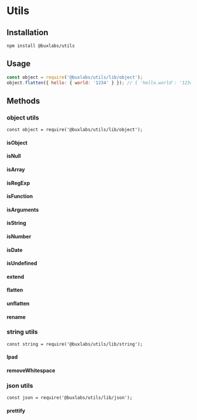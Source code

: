 # Utils

## Installation

`npm install @buxlabs/utils`

## Usage

```javascript
const object = require('@buxlabs/utils/lib/object');
object.flatten({ hello: { world: '1234' } }); // { 'hello.world': '1234' }
```

## Methods

### object utils

`const object = require('@buxlabs/utils/lib/object');`

#### isObject
#### isNull
#### isArray
#### isRegExp
#### isFunction
#### isArguments
#### isString
#### isNumber
#### isDate
#### isUndefined
#### extend
#### flatten
#### unflatten
#### rename

### string utils

`const string = require('@buxlabs/utils/lib/string');`

#### lpad
#### removeWhitespace

### json utils

`const json = require('@buxlabs/utils/lib/json');`

#### prettify
